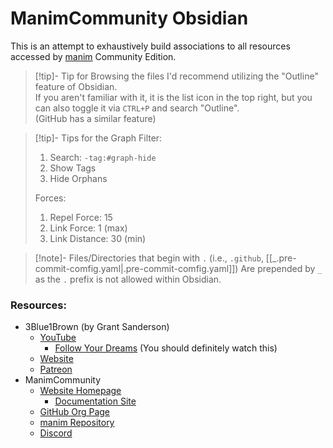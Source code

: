 # ManimCommunity Obsidian

This is an attempt to exhaustively build associations to all resources
accessed by [manim](https://github.com/ManimCommunity/manim) Community Edition.

> [!tip]- Tip for Browsing the files
I'd recommend utilizing the "Outline" feature of Obsidian.\
If you aren't familiar with it, it is the list icon in the top right, but you
can also toggle it via `CTRL+P` and search "Outline".\
(GitHub has a similar feature)

> [!tip]- Tips for the Graph
> Filter:
> 1. Search: `-tag:#graph-hide `
> 2. Show Tags
> 3. Hide Orphans
> 
> Forces:
> 1. Repel Force: 15
> 2. Link Force: 1 (max)
> 3. Link Distance: 30 (min)

> [!note]-
> Files/Directories that begin with `.` (i.e., `.github`, [[_.pre-commit-comfig.yaml|.pre-commit-comfig.yaml]])
> Are prepended by `_` as the `.` prefix is not allowed within Obsidian.

### Resources:

* 3Blue1Brown (by Grant Sanderson)
	* [YouTube](https://www.youtube.com/@3blue1brown)
		* [Follow Your Dreams](https://youtu.be/W3I3kAg2J7w?si=0nyLJcSJ1J3mPgDz) (You should definitely watch this)
	* [Website](https://www.3blue1brown.com/)
	* [Patreon](https://www.patreon.com/3blue1brown)
* ManimCommunity
	* [Website Homepage](https://www.manim.community/)
		* [Documentation Site](https://docs.manim.community/en/stable/)
	* [GitHub Org Page](https://github.com/ManimCommunity/)
	* [manim Repository](https://github.com/ManimCommunity/manim)
	* [Discord](https://www.manim.community/discord/)



